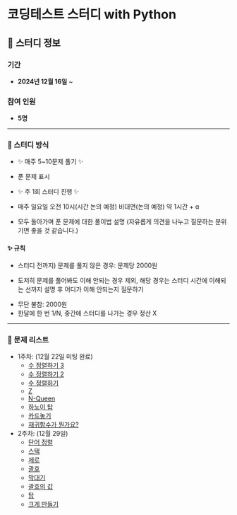 # 코딩테스트 스터디 with Python

## 📅 스터디 정보

### 기간  
- **2024년 12월 16일** ~

### 참여 인원  
- **5명**  

---
### 📖 스터디 방식

- ✨ 매주 5~10문제 풀기 ✨

- 푼 문제 표시

- ✨ 주 1회 스터디 진행 ✨

- 매주 일요일 오전 10시(시간 논의 예정) 비대면(논의 예정) 약 1시간 + ɑ
- 모두 돌아가며 푼 문제에 대한 풀이법 설명
(자유롭게 의견을 나누고 질문하는 분위기면 좋을 것 같습니다.)

#### ✨ 규칙

- 스터디 전까지) 문제를 풀지 않은 경우: 문제당 2000원
* 도저히 문제를 풀어봐도 이해 안되는 경우 제외, 해당 경우는 스터디 시간에 이해되는 선까지 설명 후 어디가 이해 안되는지 질문하기
- 무단 불참: 2000원
- 한달에 한 번 1/N, 중간에 스터디를 나가는 경우 정산 X

---

### 📂 문제 리스트

- 1주차: (12월 22일 미팅 완료)
    - [수 정렬하기 3](https://www.acmicpc.net/problem/10989)
    - [수 정렬하기 2](https://www.acmicpc.net/problem/2751)
    - [수 정렬하기](https://www.acmicpc.net/problem/2750)
    - [Z](https://www.acmicpc.net/problem/1074)
    - [N-Queen](https://www.acmicpc.net/problem/9663)
    - [하노이 탑](https://www.acmicpc.net/problem/1914)
    - [카드놓기](https://www.acmicpc.net/problem/5568)
    - [재귀함수가 뭔가요?](https://www.acmicpc.net/problem/17478)
- 2주차: (12월 29일)
  - [단어 정렬](https://www.acmicpc.net/problem/1181)
  - [스택](https://www.acmicpc.net/problem/10828)
  - [제로](https://www.acmicpc.net/problem/10773)
  - [괄호](https://www.acmicpc.net/problem/9012)
  - [막대기](https://www.acmicpc.net/problem/17608)
  - [괄호의 값](https://www.acmicpc.net/problem/2504)
  - [탑](https://www.acmicpc.net/problem/2493)
  - [크게 만들기](https://www.acmicpc.net/problem/2812)
